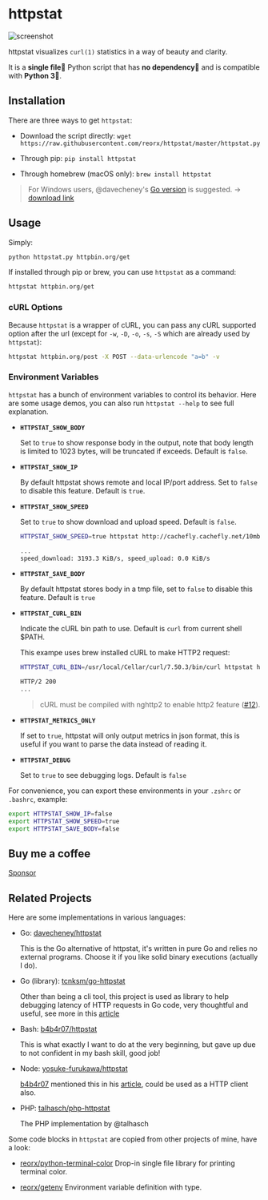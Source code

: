 # httpstat

![screenshot](screenshot.png)

httpstat visualizes `curl(1)` statistics in a way of beauty and clarity.

It is a **single file🌟** Python script that has **no dependency👏** and is compatible with **Python 3🍻**.


## Installation

There are three ways to get `httpstat`:

- Download the script directly: `wget https://raw.githubusercontent.com/reorx/httpstat/master/httpstat.py`

- Through pip: `pip install httpstat`

- Through homebrew (macOS only): `brew install httpstat`

> For Windows users, @davecheney's [Go version](https://github.com/davecheney/httpstat) is suggested. → [download link](https://github.com/davecheney/httpstat/releases)

## Usage

Simply:

```bash
python httpstat.py httpbin.org/get
```

If installed through pip or brew, you can use `httpstat` as a command:

```bash
httpstat httpbin.org/get
```

### cURL Options

Because `httpstat` is a wrapper of cURL, you can pass any cURL supported option after the url (except for `-w`, `-D`, `-o`, `-s`, `-S` which are already used by `httpstat`):

```bash
httpstat httpbin.org/post -X POST --data-urlencode "a=b" -v
```

### Environment Variables

`httpstat` has a bunch of environment variables to control its behavior.
Here are some usage demos, you can also run `httpstat --help` to see full explanation.

- <strong><code>HTTPSTAT_SHOW_BODY</code></strong>

  Set to `true` to show response body in the output, note that body length
  is limited to 1023 bytes, will be truncated if exceeds. Default is `false`.

- <strong><code>HTTPSTAT_SHOW_IP</code></strong>

  By default httpstat shows remote and local IP/port address.
  Set to `false` to disable this feature. Default is `true`.

- <strong><code>HTTPSTAT_SHOW_SPEED</code></strong>

  Set to `true` to show download and upload speed.  Default is `false`.

  ```bash
  HTTPSTAT_SHOW_SPEED=true httpstat http://cachefly.cachefly.net/10mb.test
  
  ...
  speed_download: 3193.3 KiB/s, speed_upload: 0.0 KiB/s
  ```

- <strong><code>HTTPSTAT_SAVE_BODY</code></strong>

  By default httpstat stores body in a tmp file,
  set to `false` to disable this feature. Default is `true`

- <strong><code>HTTPSTAT_CURL_BIN</code></strong>

  Indicate the cURL bin path to use. Default is `curl` from current shell $PATH.

  This exampe uses brew installed cURL to make HTTP2 request:

  ```bash
  HTTPSTAT_CURL_BIN=/usr/local/Cellar/curl/7.50.3/bin/curl httpstat https://http2.akamai.com/ --http2
  
  HTTP/2 200
  ...
  ```

  > cURL must be compiled with nghttp2 to enable http2 feature
  > ([#12](https://github.com/reorx/httpstat/issues/12)).

- <strong><code>HTTPSTAT_METRICS_ONLY</code></strong>

  If set to `true`, httpstat will only output metrics in json format,
  this is useful if you want to parse the data instead of reading it.

- <strong><code>HTTPSTAT_DEBUG</code></strong>

  Set to `true` to see debugging logs. Default is `false`


For convenience, you can export these environments in your `.zshrc` or `.bashrc`,
example:

```bash
export HTTPSTAT_SHOW_IP=false
export HTTPSTAT_SHOW_SPEED=true
export HTTPSTAT_SAVE_BODY=false
```

## Buy me a coffee

<!-- Place this tag where you want the button to render. -->
<a class="github-button" href="https://github.com/sponsors/reorx" data-icon="octicon-heart" data-size="large" aria-label="Sponsor @reorx on GitHub">Sponsor</a>

## Related Projects

Here are some implementations in various languages:


- Go: [davecheney/httpstat](https://github.com/davecheney/httpstat)

  This is the Go alternative of httpstat, it's written in pure Go and relies no external programs. Choose it if you like solid binary executions (actually I do).

- Go (library): [tcnksm/go-httpstat](https://github.com/tcnksm/go-httpstat)

  Other than being a cli tool, this project is used as library to help debugging latency of HTTP requests in Go code, very thoughtful and useful, see more in this [article](https://medium.com/@deeeet/trancing-http-request-latency-in-golang-65b2463f548c#.mm1u8kfnu)

- Bash: [b4b4r07/httpstat](https://github.com/b4b4r07/httpstat)

  This is what exactly I want to do at the very beginning, but gave up due to not confident in my bash skill, good job!

- Node: [yosuke-furukawa/httpstat](https://github.com/yosuke-furukawa/httpstat)

  [b4b4r07](https://twitter.com/b4b4r07) mentioned this in his [article](https://tellme.tokyo/post/2016/09/25/213810), could be used as a HTTP client also.

- PHP: [talhasch/php-httpstat](https://github.com/talhasch/php-httpstat)

  The PHP implementation by @talhasch

Some code blocks in `httpstat` are copied from other projects of mine, have a look:

- [reorx/python-terminal-color](https://github.com/reorx/python-terminal-color) Drop-in single file library for printing terminal color.

- [reorx/getenv](https://github.com/reorx/getenv) Environment variable definition with type.

